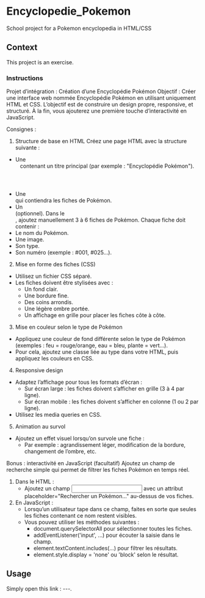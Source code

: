 # Encyclopedie_Pokemon
School project for a Pokemon encyclopedia in HTML/CSS

## Context
This project is an exercise.

### Instructions

Projet d’intégration : Création d’une Encyclopédie Pokémon
Objectif :
Créer une interface web nommée Encyclopédie Pokémon en utilisant uniquement HTML et CSS. L’objectif est de construire un design propre, responsive, et structuré. À la fin, vous ajouterez une première touche d’interactivité en JavaScript.

Consignes :
1. Structure de base en HTML
Créez une page HTML avec la structure suivante :
* Une <header> contenant un titre principal (par exemple : "Encyclopédie Pokémon").
* Une <main> qui contiendra les fiches de Pokémon.
* Un <footer> (optionnel).
Dans le <main>, ajoutez manuellement 3 à 6 fiches de Pokémon. Chaque fiche doit contenir :
* Le nom du Pokémon.
* Une image.
* Son type.
* Son numéro (exemple : #001, #025...).
2. Mise en forme des fiches (CSS)
* Utilisez un fichier CSS séparé.
* Les fiches doivent être stylisées avec :
    * Un fond clair.
    * Une bordure fine.
    * Des coins arrondis.
    * Une légère ombre portée.
    * Un affichage en grille pour placer les fiches côte à côte.
3. Mise en couleur selon le type de Pokémon
* Appliquez une couleur de fond différente selon le type de Pokémon (exemples : feu = rouge/orange, eau = bleu, plante = vert...).
* Pour cela, ajoutez une classe liée au type dans votre HTML, puis appliquez les couleurs en CSS.
4. Responsive design
* Adaptez l’affichage pour tous les formats d’écran :
    * Sur écran large : les fiches doivent s’afficher en grille (3 à 4 par ligne).
    * Sur écran mobile : les fiches doivent s’afficher en colonne (1 ou 2 par ligne).
* Utilisez les media queries en CSS.
5. Animation au survol
* Ajoutez un effet visuel lorsqu’on survole une fiche :
    * Par exemple : agrandissement léger, modification de la bordure, changement de l’ombre, etc.

Bonus : interactivité en JavaScript (facultatif)
Ajoutez un champ de recherche simple qui permet de filtrer les fiches Pokémon en temps réel.
1. Dans le HTML :
    * Ajoutez un champ <input type="text"> avec un attribut placeholder="Rechercher un Pokémon..." au-dessus de vos fiches.
2. En JavaScript :
    * Lorsqu’un utilisateur tape dans ce champ, faites en sorte que seules les fiches contenant ce nom restent visibles.
    * Vous pouvez utiliser les méthodes suivantes :
        * document.querySelectorAll pour sélectionner toutes les fiches.
        * addEventListener('input', ...) pour écouter la saisie dans le champ.
        * element.textContent.includes(...) pour filtrer les résultats.
        * element.style.display = 'none' ou 'block' selon le résultat.

##  Usage
Simply open this link : ---.
